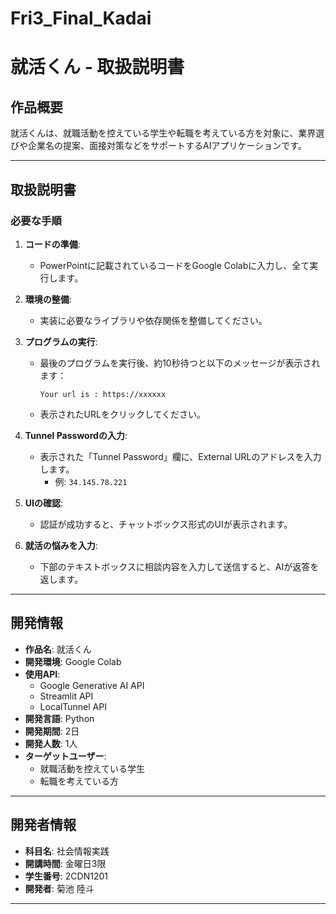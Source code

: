 # Fri3_Final_Kadai

# 就活くん - 取扱説明書

## 作品概要
就活くんは、就職活動を控えている学生や転職を考えている方を対象に、業界選びや企業名の提案、面接対策などをサポートするAIアプリケーションです。

---

## 取扱説明書

### 必要な手順
1. **コードの準備**:
   - PowerPointに記載されているコードをGoogle Colabに入力し、全て実行します。

2. **環境の整備**:
   - 実装に必要なライブラリや依存関係を整備してください。

3. **プログラムの実行**:
   - 最後のプログラムを実行後、約10秒待つと以下のメッセージが表示されます：
     ```
     Your url is : https://xxxxxx
     ```
   - 表示されたURLをクリックしてください。

4. **Tunnel Passwordの入力**:
   - 表示された「Tunnel Password」欄に、External URLのアドレスを入力します。
     - 例: `34.145.78.221`

5. **UIの確認**:
   - 認証が成功すると、チャットボックス形式のUIが表示されます。

6. **就活の悩みを入力**:
   - 下部のテキストボックスに相談内容を入力して送信すると、AIが返答を返します。

---

## 開発情報
- **作品名**: 就活くん
- **開発環境**: Google Colab
- **使用API**:
  - Google Generative AI API
  - Streamlit API
  - LocalTunnel API
- **開発言語**: Python
- **開発期間**: 2日
- **開発人数**: 1人
- **ターゲットユーザー**:
  - 就職活動を控えている学生
  - 転職を考えている方

---

## 開発者情報
- **科目名**: 社会情報実践
- **開講時間**: 金曜日3限
- **学生番号**: 2CDN1201
- **開発者**: 菊池 陸斗

---
